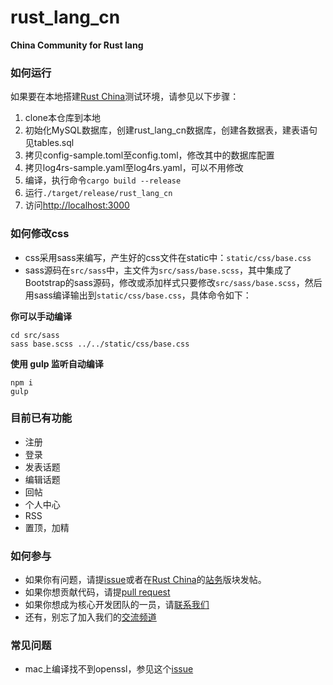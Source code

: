# rust_lang_cn
**China Community for Rust lang**

### 如何运行
如果要在本地搭建[Rust China](http://rust-lang-cn.org/)测试环境，请参见以下步骤：

1. clone本仓库到本地
2. 初始化MySQL数据库，创建rust_lang_cn数据库，创建各数据表，建表语句见tables.sql
3. 拷贝config-sample.toml至config.toml，修改其中的数据库配置
4. 拷贝log4rs-sample.yaml至log4rs.yaml，可以不用修改
5. 编译，执行命令```cargo build --release```
6. 运行```./target/release/rust_lang_cn```
7. 访问[http://localhost:3000](http://localhost:3000)

### 如何修改css
* css采用sass来编写，产生好的css文件在static中：```static/css/base.css```
* sass源码在```src/sass```中，主文件为```src/sass/base.scss```，其中集成了Bootstrap的sass源码，修改或添加样式只要修改```src/sass/base.scss```，然后用sass编译输出到```static/css/base.css```，具体命令如下：

**你可以手动编译**
```
cd src/sass
sass base.scss ../../static/css/base.css
```

**使用 gulp 监听自动编译**
```
npm i
gulp
```

### 目前已有功能

* 注册
* 登录
* 发表话题
* 编辑话题
* 回帖
* 个人中心
* RSS
* 置顶，加精

### 如何参与

* 如果你有问题，请提[issue](https://github.com/rust-cn/rust_lang_cn/issues)或者在[Rust China](http://rust-lang-cn.org)的[站务](http://rust-lang-cn.org/category/6)版块发帖。
* 如果你想贡献代码，请提[pull request](https://github.com/rust-cn/rust_lang_cn/pulls)
* 如果你想成为核心开发团队的一员，请[联系我们](mailto:admin@rust-lang-cn.org)
* 还有，别忘了加入我们的[交流频道](https://rust-cn.pubu.im/reg/prmkl2w7n2n9fky)

### 常见问题

* mac上编译找不到openssl，参见这个[issue](https://github.com/rust-cn/rust_lang_cn/issues/7)
